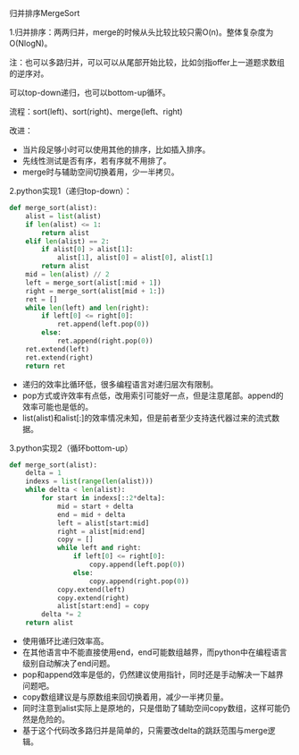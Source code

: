 归并排序MergeSort

1.归并排序：两两归并，merge的时候从头比较比较只需O(n)。整体复杂度为O(NlogN)。

注：也可以多路归并，可以可以从尾部开始比较，比如剑指offer上一道题求数组的逆序对。

可以top-down递归，也可以bottom-up循环。

流程：sort(left)、sort(right)、merge(left、right) 

改进：

- 当片段足够小时可以使用其他的排序，比如插入排序。
- 先线性测试是否有序，若有序就不用排了。
- merge时与辅助空间切换着用，少一半拷贝。

2.python实现1（递归top-down）：

```python
def merge_sort(alist):
    alist = list(alist)
    if len(alist) <= 1:
        return alist
    elif len(alist) == 2:
        if alist[0] > alist[1]:
            alist[1], alist[0] = alist[0], alist[1]
        return alist
    mid = len(alist) // 2
    left = merge_sort(alist[:mid + 1])
    right = merge_sort(alist[mid + 1:])
    ret = []
    while len(left) and len(right):
        if left[0] <= right[0]:
            ret.append(left.pop(0))
        else:
            ret.append(right.pop(0))
    ret.extend(left)
    ret.extend(right)
    return ret
```

- 递归的效率比循环低，很多编程语言对递归层次有限制。
- pop方式或许效率有点低，改用索引可能好一点，但是注意尾部。append的效率可能也是低的。
- list(alist)和alist[:]的效率情况未知，但是前者至少支持迭代器过来的流式数据。

3.python实现2（循环bottom-up）

```python
def merge_sort(alist):
    delta = 1
    indexs = list(range(len(alist)))
    while delta < len(alist):
        for start in indexs[::2*delta]:
            mid = start + delta
            end = mid + delta
            left = alist[start:mid]
            right = alist[mid:end]
            copy = []
            while left and right:
                if left[0] <= right[0]:
                    copy.append(left.pop(0))
                else:
                    copy.append(right.pop(0))
            copy.extend(left)
            copy.extend(right)
            alist[start:end] = copy
        delta *= 2
    return alist
```

- 使用循环比递归效率高。
- 在其他语言中不能直接使用end，end可能数组越界，而python中在编程语言级别自动解决了end问题。
- pop和append效率是低的，仍然建议使用指针，同时还是手动解决一下越界问题吧。
- copy数组建议是与原数组来回切换着用，减少一半拷贝量。
- 同时注意到alist实际上是原地的，只是借助了辅助空间copy数组，这样可能仍然是危险的。
- 基于这个代码改多路归并是简单的，只需要改delta的跳跃范围与merge逻辑。